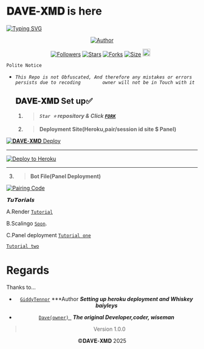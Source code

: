 # 𝐃𝐀𝐕𝐄-𝐗𝐌𝐃 is here

<a href="https://git.io/typing-svg"><img src="https://readme-typing-svg.demolab.com?font=Black+Ops+One&size=50&pause=1000&color=1BAFBAFF&center=true&width=910&height=100&lines=THANKS FOR CHOOSING +𝐃𝐀𝐕𝐄-𝐗𝐌𝐃;MULTI+DEVICE+WHATSAPP+BOT;CREATED+BY+GIFTED+DAVE;RELEASED+24.03.2025" alt="Typing SVG" /></a>
<p align="center">
<a href="https://github.com/gifteddevsmd"><img title="Author" src="https://files.catbox.moe/vr83h2.jpg?style=for-the-badge&logo=github"></a>

<p align="center">
<a href="https://github.com/gifteddevsmd/followers"><img title="Followers" src="https://img.shields.io/github/followers/gifteddevsmd?color=blue&style=flat-square"></a>
<a href="https://github.com/gifteddevsmd/DAVE-XMD/stargazers/"><img title="Stars" src="https://img.shields.io/github/stars/gifteddevsmd/DAVE-XMD?color=blue&style=flat-square"></a>
<a href="https://github.com/gifteddevsmd/DAVE-XMD/network/members"><img title="Forks" src="https://img.shields.io/github/forks/gifteddevsmd/DAVE-XMD?color=blue&style=flat-square"></a>
<a href="https://github.com/gifteddevsmd/DAVE-XMD/"><img title="Size" src="https://img.shields.io/github/repo-size/gifteddevsmd/DAVE-XMD?style=flat-square&color=green"></a>
<a href="https://github.com/gifteddevsmd/DAVE-XMD/graphs/commit-activity"><img height="20" src="https://img.shields.io/badge/Maintained%3F-yes-green.svg"></a>&nbsp;&nbsp;
</p>



`Polite Notice`

* *`This Repo is not Obfuscated, And therefore any mistakes or errors persists due to recoding        owner will not be in Touch with it`*




  ## 𝐃𝐀𝐕𝐄-𝐗𝐌𝐃 Set up✅
  1.  > ***`Star ⭐` repository & Click [`FORK`](https://github.com/gifteddevsmd/DAVE-XMD/fork)***
      
     2.  > **Deployment Site(Heroku,pair/session id site $ Panel)**

<a href='https://davesxmd-03209e7609ef.herokuapp.com/' target="_blank">
  <img alt='𝐃𝐀𝐕𝐄-𝐗𝐌𝐃 Deploy' src='https://img.shields.io/badge/Deploy%20DAVE%20XMD-orange?style=for-the-badge&logo=opencv&logoColor=black'/>
</a>
<br> 

---

<a href="https://heroku.com/deploy?template=https://github.com/gifteddevsmd/DAVE-XMD" target="_blank">
  <img src="https://img.shields.io/badge/Deploy%20to%20Heroku-6762A6?style=for-the-badge&logo=heroku&logoColor=white" alt="Deploy to Heroku"/>
</a>

---
3.   > **Bot File(Panel Deployment)**

<a href='https://www.mediafire.com/file/apl94yye6rc7jbh/BELLAH_XMD_V2.zip/file' target="_blank">
  <img alt='Pairing Code' src='https://img.shields.io/badge/Get%20Zip%20Here-darkpink?style=for-the-badge&logo=opencv&logoColor=black'/>
</a>
<br> 


*𝗧𝘂𝗧𝗼𝗿𝗶𝗮𝗹𝘀*

A.Render [`Tutorial`](https://youtu.be/bj59ynAaa3Y?si=cJpQPr1XaP7q-tDF)








B.Scalingo  [`Soon`](hhttps://youtu.be/XAEvjrFIoiw?si=zdVjdtav3ZtsjTRz).









C.Panel deployment  [`Tutorial one`](https://youtu.be/ajaddRsPvsw?si=-UKgE092fNXRb_mm)



[`Tutorial two`](https://youtu.be/bBOCsPcQ7vA?si=U4bQBAp7GUEWGuF2)




# Regards 

Thanks to...

<div align="center">

* [`GiddyTennor`](https://github.com/Tennor-modz) ***Author
  ***Setting up heroku deployment and Whiskey baiyleys***


* [`Dave(owner) `](https://github.com/gifteddevsmd) ***The original Developer,coder, wiseman***


> Version 1.0.0


©𝐃𝐀𝐕𝐄-𝐗𝐌𝐃 2025

